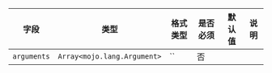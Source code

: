 | 字段 | 类型 | 格式类型 | 是否必须 | 默认值 | 说明 |
|---|---|---|---|---|---|
| `arguments` | `Array<mojo.lang.Argument>` | `` | 否 |  |
